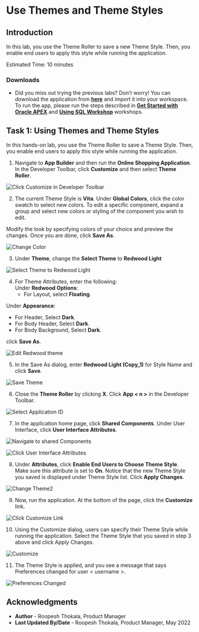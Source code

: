 # Use Themes and Theme Styles

## Introduction

In this lab, you use the Theme Roller to save a new Theme Style. Then, you enable end users to apply this style while running the application.

Estimated Time: 10 minutes

<!--
Watch the video below for a quick walk through of the lab.

[](youtube:lwQ3lvul9iE)

### Objectives
In this lab, you will:
- Set the following pages as public pages:
    - Products
    - Shopping Cart
    - Order Information

- Disable the Navigation Menu

- Enhance the Navigation Bar -->

### Downloads

- Did you miss out trying the previous labs? Don’t worry! You can download the application from **[here](files/online-shopping-cart-8.sql)** and import it into your workspace. To run the app, please run the steps described in **[Get Started with Oracle APEX](https://apexapps.oracle.com/pls/apex/r/dbpm/livelabs/run-workshop?p210_wid=3509)** and **[Using SQL Workshop](https://apexapps.oracle.com/pls/apex/r/dbpm/livelabs/run-workshop?p210_wid=3524)** workshops.  


## Task 1: Using Themes and Theme Styles

In this hands-on lab, you use the Theme Roller to save a Theme Style. Then, you enable end users to apply this style while running the application.

1. Navigate to **App Builder** and then run the **Online Shopping Application**. In the Developer Toolbar, click **Customize** and then select **Theme Roller**.

  ![Click Customize in Developer Toolbar](images/navigate-to-theme-roller.png " ")

2. The current Theme Style is **Vita**. Under **Global Colors**, click the color swatch to select new colors.
To edit a specific component, expand a group and select new colors or styling of the component you wish to edit.

  Modify the look by specifying colors of your choice and preview the changes. Once you are done, click **Save As**.

  ![Change Color](images/change-color.png " ")

3. Under **Theme**, change the **Select Theme** to **Redwood Light**

  ![Select Theme to Redwood Light](images/change-theme.png " ")

4. For Theme Attributes, enter the following:  
  Under **Redwood Options**:
    - For Layout, select **Floating**.  

  Under **Appearance**:
  - For Header, Select **Dark**.
  - For Body Header, Select **Dark**.
  - For Body Background, Select **Dark**.  

  click **Save As**.

  ![Edit Redwood theme](images/change-redwood-theme-options1.png " ")

5. In the Save As dialog, enter **Redwood Light (Copy_1)** for Style Name and click **Save**.

  ![Save Theme](images/save-theme-as.png " ")

6. Close the **Theme Roller** by clicking **X**. Click **App < n >** in the Developer Toolbar.

  ![Select Application ID](images/select-application.png " ")

7. In the application home page, click **Shared Components**. Under User Interface, click **User Interface Attributes**.

  ![Navigate to shared Components](images/select-shared-comp.png " ")

  ![Click User Interface Attributes](images/click-usa.png " ")

8. Under **Attributes**, click **Enable End Users to Choose Theme Style**. Make sure this attribute is set to **On**.
Notice that the new Theme Style you saved is displayed under Theme Style list. Click **Apply Changes**.

  ![Change Theme2](images/change-usa.png " ")

9. Now, run the application. At the bottom of the page, click the **Customize** link.

  ![Click Customize Link](images/select-customize1.png " ")

10. Using the Customize dialog, users can specify their Theme Style while running the application. Select the Theme Style that you saved in step 3 above and click Apply Changes.

  ![Customize](images/customize1.png " ")

11. The Theme Style is applied, and you see a message that says Preferences changed for user < username >.

  ![Preferences Changed](images/preferences-changed.png " ")

## **Acknowledgments**

- **Author** - Roopesh Thokala, Product Manager
- **Last Updated By/Date** - Roopesh Thokala, Product Manager, May 2022
